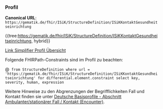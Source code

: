### Profil

**Canonical URL**: ```https://gematik.de/fhir/ISiK/StructureDefinition/ISiKKontaktGesundheitseinrichtung```

{{tree:https://gematik.de/fhir/ISiK/StructureDefinition/ISiKKontaktGesundheitseinrichtung, hybrid}}

[Link Simplifier Profil Übersicht](https://gematik.de/fhir/ISiK/StructureDefinition/ISiKKontaktGesundheitseinrichtung)

Folgende FHIRPath-Constraints sind im Profil zu beachten:

@``` from StructureDefinition where url = 'https://gematik.de/fhir/ISiK/StructureDefinition/ISiKKontaktGesundheitseinrichtung' for differential.element.constraint select key, severity, human, expression```

Weitere Hinweise zu den Abgrenzungen der Begrifflichkeiten Fall und Kontakt finden sie unter [Deutsche Basisprofile - Abschnitt Ambulanter/stationärer Fall / Kontakt (Encounter)](https://ig.fhir.de/basisprofile-de/1.2.0/Ressourcen-AmbulanterStationaererFall.html).
